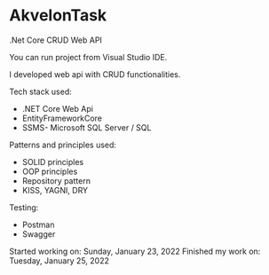 # AkvelonTask
.Net Core CRUD Web API

You can run project from Visual Studio IDE.

I developed web api with CRUD functionalities.

Tech stack used: 
- .NET Core Web Api
- EntityFrameworkCore
- SSMS- Microsoft SQL Server / SQL

Patterns and principles used: 
- SOLID principles
- OOP principles
- Repository pattern
- KISS, YAGNI, DRY

Testing: 
- Postman
- Swagger

Started working on: Sunday, January 23, 2022
Finished my work on: Tuesday, January 25, 2022
